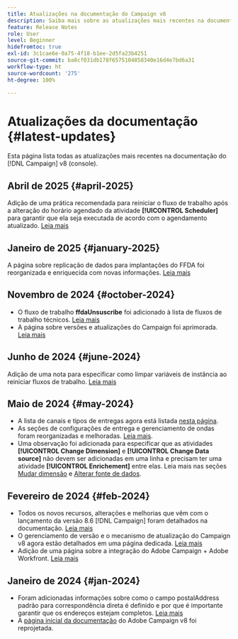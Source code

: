 ```yaml
---
title: Atualizações na documentação do Campaign v8
description: Saiba mais sobre as atualizações mais recentes na documentação do Campaign v8
feature: Release Notes
role: User
level: Beginner
hidefromtoc: true
exl-id: 3c1cae6e-0a75-4f18-b1ee-2d5fa23b4251
source-git-commit: ba8cf031db178f6575104858340e16d4e7bd6a31
workflow-type: ht
source-wordcount: '275'
ht-degree: 100%

---
```


# Atualizações da documentação {#latest-updates}

Esta página lista todas as atualizações mais recentes na documentação do [!DNL Campaign] v8 (console).

## Abril de 2025 {#april-2025}

Adição de uma prática recomendada para reiniciar o fluxo de trabalho após a alteração do horário agendado da atividade **[!UICONTROL Scheduler]** para garantir que ela seja executada de acordo com o agendamento atualizado. [Leia mais](../../automation/workflow/scheduler.md)

## Janeiro de 2025 {#january-2025}

A página sobre replicação de dados para implantações do FFDA foi reorganizada e enriquecida com novas informações. [Leia mais](../architecture/replication.md)

## Novembro de 2024 {#october-2024}

* O fluxo de trabalho **ffdaUnsuscribe** foi adicionado à lista de fluxos de trabalho técnicos. [Leia mais](../../automation/workflow/technical-workflows.md)
* A página sobre versões e atualizações do Campaign foi aprimorada. [Leia mais](upgrades.md)

## Junho de 2024 {#june-2024}

Adição de uma nota para especificar como limpar variáveis de instância ao reiniciar fluxos de trabalho. [Leia mais](../../automation/workflow/start-a-workflow.md)

## Maio de 2024 {#may-2024}

* A lista de canais e tipos de entregas agora está listada [nesta página](create-message.md).
* As seções de configurações de entrega e gerenciamento de ondas foram reorganizadas e melhoradas. [Leia mais](../send/configure-and-send.md).
* Uma observação foi adicionada para especificar que as atividades **[!UICONTROL Change Dimension]** e **[!UICONTROL Change Data source]** não devem ser adicionadas em uma linha e precisam ter uma atividade **[!UICONTROL Enrichement]** entre elas. Leia mais nas seções [Mudar dimensão](../../automation/workflow/change-dimension.md) e [Alterar fonte de dados](../../automation/workflow/change-data-source.md).

## Fevereiro de 2024 {#feb-2024}

* Todos os novos recursos, alterações e melhorias que vêm com o lançamento da versão 8.6 [!DNL Campaign] foram detalhados na documentação. [Leia mais](release-notes.md)
* O gerenciamento de versão e o mecanismo de atualização do Campaign v8 agora estão detalhados em uma página dedicada. [Leia mais](upgrades.md)
* Adição de uma página sobre a integração do Adobe Campaign + Adobe Workfront. [Leia mais](../connect/ac-workfront.md)

## Janeiro de 2024 {#jan-2024}

* Foram adicionadas informações sobre como o campo postalAddress padrão para correspondência direta é definido e por que é importante garantir que os endereços estejam completos. [Leia mais](../send/direct-mail.md)
* A [página inicial da documentação](../campaign-home.md) do Adobe Campaign v8 foi reprojetada.
